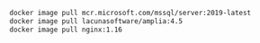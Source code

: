 ﻿```sh
docker image pull mcr.microsoft.com/mssql/server:2019-latest
docker image pull lacunasoftware/amplia:4.5
docker image pull nginx:1.16
```
